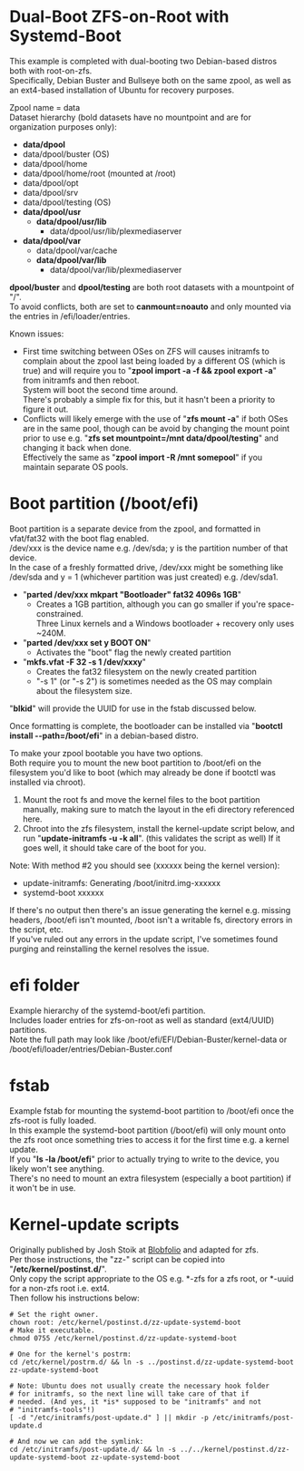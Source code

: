 # Dual-Boot ZFS-on-Root with Systemd-Boot
This example is completed with dual-booting two Debian-based distros both with root-on-zfs.  
Specifically, Debian Buster and Bullseye both on the same zpool, as well as an ext4-based installation of Ubuntu for recovery purposes.  
  
Zpool name = data  
Dataset hierarchy (bold datasets have no mountpoint and are for organization purposes only):  
- **data/dpool**  
- data/dpool/buster (OS)                     
- data/dpool/home                       
- data/dpool/home/root (mounted at /root)                  
- data/dpool/opt                        
- data/dpool/srv                        
- data/dpool/testing (OS)  
- **data/dpool/usr**                         
  - **data/dpool/usr/lib**                      
    - data/dpool/usr/lib/plexmediaserver     
- **data/dpool/var**                          
  - data/dpool/var/cache                   
  - **data/dpool/var/lib**                       
    - data/dpool/var/lib/plexmediaserver   
  
**dpool/buster** and **dpool/testing** are both root datasets with a mountpoint of "/".  
To avoid conflicts, both are set to **canmount=noauto** and only mounted via the entries in /efi/loader/entries.  
  
Known issues:
- First time switching between OSes on ZFS will causes initramfs to complain about the zpool last being loaded by a different OS (which is true) and will require you to "**zpool import -a -f && zpool export -a**" from initramfs and then reboot.  
System will boot the second time around.  
There's probably a simple fix for this, but it hasn't been a priority to figure it out.
- Conflicts will likely emerge with the use of "**zfs mount -a**" if both OSes are in the same pool, though can be avoid by changing the mount point prior to use e.g. "**zfs set mountpoint=/mnt data/dpool/testing**" and changing it back when done.  
Effectively the same as "**zpool import -R /mnt somepool**" if you maintain separate OS pools. 

# Boot partition (/boot/efi)
Boot partition is a separate device from the zpool, and formatted in vfat/fat32 with the boot flag enabled.  
/dev/xxx is the device name e.g. /dev/sda; y is the partition number of that device.  
In the case of a freshly formatted drive, /dev/xxx might be something like /dev/sda and y = 1 (whichever partition was just created) e.g. /dev/sda1.  
- "**parted /dev/xxx mkpart "Bootloader" fat32 4096s 1GB**" 
  - Creates a 1GB partition, although you can go smaller if you're space-constrained.  
  Three Linux kernels and a Windows bootloader + recovery only uses ~240M. 
- "**parted /dev/xxx set y BOOT ON**" 
  - Activates the "boot" flag the newly created partition
- "**mkfs.vfat -F 32 -s 1 /dev/xxxy**" 
  - Creates the fat32 filesystem on the newly created partition
  - "-s 1" (or "-s 2") is sometimes needed as the OS may complain about the filesystem size.  

"**blkid**" will provide the UUID for use in the fstab discussed below.

Once formatting is complete, the bootloader can be installed via "**bootctl install --path=/boot/efi**" in a debian-based distro.   
  
To make your zpool bootable you have two options.  
Both require you to mount the new boot partition to /boot/efi on the filesystem you'd like to boot (which may already be done if bootctl was installed via chroot).  
1. Mount the root fs and move the kernel files to the boot partition manually, making sure to match the layout in the efi directory referenced here.
2. Chroot into the zfs filesystem, install the kernel-update script below, and run "**update-initramfs -u -k all**".  (this validates the script as well)
If it goes well, it should take care of the boot for you.  
  
Note: With method #2 you should see (xxxxxx being the kernel version):  
- update-initramfs: Generating /boot/initrd.img-xxxxxx
- systemd-boot xxxxxx

If there's no output then there's an issue generating the kernel e.g. missing headers, /boot/efi isn't mounted, /boot isn't a writable fs, directory errors in the script, etc.  
If you've ruled out any errors in the update script, I've sometimes found purging and reinstalling the kernel resolves the issue.

# efi folder
Example hierarchy of the systemd-boot/efi partition.  
Includes loader entries for zfs-on-root as well as standard (ext4/UUID) partitions.  
Note the full path may look like /boot/efi/EFI/Debian-Buster/kernel-data or /boot/efi/loader/entries/Debian-Buster.conf

# fstab
Example fstab for mounting the systemd-boot partition to /boot/efi once the zfs-root is fully loaded.  
In this example the systemd-boot partition (/boot/efi) will only mount onto the zfs root once something tries to access it for the first time e.g. a kernel update.  
If you "**ls -la /boot/efi**" prior to actually trying to write to the device, you likely won't see anything.  
There's no need to mount an extra filesystem (especially a boot partition) if it won't be in use.

# Kernel-update scripts
Originally published by Josh Stoik at [Blobfolio](https://blobfolio.com/2018/06/replace-grub2-with-systemd-boot-on-ubuntu-18-04/) and adapted for zfs.  
Per those instructions, the "zz-" script can be copied into "**/etc/kernel/postinst.d/**".  
Only copy the script appropriate to the OS e.g. \*-zfs for a zfs root, or \*-uuid for a non-zfs root i.e. ext4.   
Then follow his instructions below:  
```
# Set the right owner.
chown root: /etc/kernel/postinst.d/zz-update-systemd-boot
# Make it executable.
chmod 0755 /etc/kernel/postinst.d/zz-update-systemd-boot

# One for the kernel's postrm:
cd /etc/kernel/postrm.d/ && ln -s ../postinst.d/zz-update-systemd-boot zz-update-systemd-boot

# Note: Ubuntu does not usually create the necessary hook folder
# for initramfs, so the next line will take care of that if
# needed. (And yes, it *is* supposed to be "initramfs" and not
# "initramfs-tools"!)
[ -d "/etc/initramfs/post-update.d" ] || mkdir -p /etc/initramfs/post-update.d

# And now we can add the symlink:
cd /etc/initramfs/post-update.d/ && ln -s ../../kernel/postinst.d/zz-update-systemd-boot zz-update-systemd-boot
```
